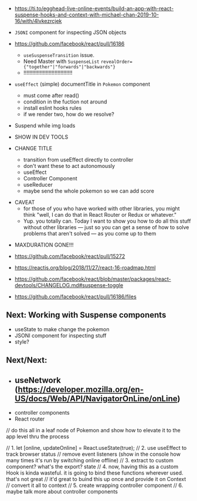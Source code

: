 * https://ti.to/egghead-live-online-events/build-an-app-with-react-suspense-hooks-and-context-with-michael-chan-2019-10-16/with/4lvkezrcjek

- `JSONI` component for inspecting JSON objects

- https://github.com/facebook/react/pull/16186
  - `useSuspenseTransition` issue.
  - Need Master with `SuspenseList` `revealOrder={"together"|"forwards"|"backwards"}`
  - !!!!!!!!!!!!!!!!!!!!!!!!!!!!!!!!!

- `useEffect` (simple) documentTitle in `Pokemon` component
  - must come after read()
  - condition in the fuction not around
  - install eslint hooks rules
  - if we render two, how do we resolve?

* Suspend while img loads
* SHOW IN DEV TOOLS

* CHANGE TITLE
  - transition from useEffect directly to controller
  - don't want these to act autonomously
  - useEffect
  - Controller Component
  - useReducer
  - maybe send the whole pokemon so we can add score

- CAVEAT
  - for those of you who have worked with other libraries, you might think "well, I can do that in React Router or Redux or whatever."
  - Yup. you totally can. Today I want to show you how to do all this stuff without other libraries — just so you can get a sense of how to solve problems that aren't solved — as you come up to them


* MAXDURATION GONE!!!

* https://github.com/facebook/react/pull/15272
* https://reactjs.org/blog/2018/11/27/react-16-roadmap.html
* https://github.com/facebook/react/blob/master/packages/react-devtools/CHANGELOG.md#suspense-toggle

* https://github.com/facebook/react/pull/16186/files


## Next: Working with Suspense components

- useState to make change the pokemon
- JSONI component for inspecting stuff
- style?

## Next/Next:

- ## useNetwork (https://developer.mozilla.org/en-US/docs/Web/API/NavigatorOnLine/onLine)
- controller components
- React router

// do this all in a leaf node of Pokemon and show how to elevate it to the app level thru the process

// 1. let [online, updateOnline] = React.useState(true);
// 2. use useEffect to track browser status
// remove event listeners (show in the console how many times it's run by switching online offline)
// 3. extract to custom component? what's the export? state
// 4. now, having this as a custom Hook is kinda wasteful. it is going to bind these functions wherever used. that's not great
// it'd great to buind this up once and provide it on Context
// convert it all to context
// 5. create wrapping controller component
// 6. maybe talk more about controller components